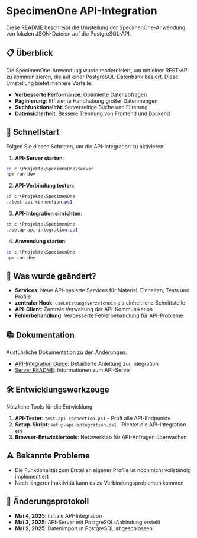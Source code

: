 # SpecimenOne API-Integration

Diese README beschreibt die Umstellung der SpecimenOne-Anwendung von lokalen JSON-Dateien auf die PostgreSQL-API.

## 📋 Überblick

Die SpecimenOne-Anwendung wurde modernisiert, um mit einer REST-API zu kommunizieren, die auf einer PostgreSQL-Datenbank basiert. Diese Umstellung bietet mehrere Vorteile:

- **Verbesserte Performance**: Optimierte Datenabfragen
- **Paginierung**: Effiziente Handhabung großer Datenmengen
- **Suchfunktionalität**: Serverseitige Suche und Filterung
- **Datensicherheit**: Bessere Trennung von Frontend und Backend

## 🚀 Schnellstart

Folgen Sie diesen Schritten, um die API-Integration zu aktivieren:

1. **API-Server starten**:

```powershell
cd c:\Projekte\SpecimenOne\server
npm run dev
```

2. **API-Verbindung testen**:

```powershell
cd c:\Projekte\SpecimenOne
./test-api-connection.ps1
```

3. **API-Integration einrichten**:

```powershell
cd c:\Projekte\SpecimenOne
./setup-api-integration.ps1
```

4. **Anwendung starten**:

```powershell
cd c:\Projekte\SpecimenOne
npm run dev
```

## 🔄 Was wurde geändert?

- **Services**: Neue API-basierte Services für Material, Einheiten, Tests und Profile
- **zentraler Hook**: `useLeistungsverzeichnis` als einheitliche Schnittstelle
- **API-Client**: Zentrale Verwaltung der API-Kommunikation
- **Fehlerbehandlung**: Verbesserte Fehlerbehandlung für API-Probleme

## 📚 Dokumentation

Ausführliche Dokumentation zu den Änderungen:

- [API-Integration Guide](./API-INTEGRATION-GUIDE.md): Detaillierte Anleitung zur Integration
- [Server README](./server/README.md): Informationen zum API-Server

## 🛠️ Entwicklungswerkzeuge

Nützliche Tools für die Entwicklung:

1. **API-Tester**: `test-api-connection.ps1` - Prüft alle API-Endpunkte
2. **Setup-Skript**: `setup-api-integration.ps1` - Richtet die API-Integration ein
3. **Browser-Entwicklertools**: Netzwerktab für API-Anfragen überwachen

## ⚠️ Bekannte Probleme

- Die Funktionalität zum Erstellen eigener Profile ist noch nicht vollständig implementiert
- Nach längerer Inaktivität kann es zu Verbindungsproblemen kommen

## 📝 Änderungsprotokoll

- **Mai 4, 2025**: Initiale API-Integration
- **Mai 3, 2025**: API-Server mit PostgreSQL-Anbindung erstellt
- **Mai 2, 2025**: Datenimport in PostgreSQL abgeschlossen
